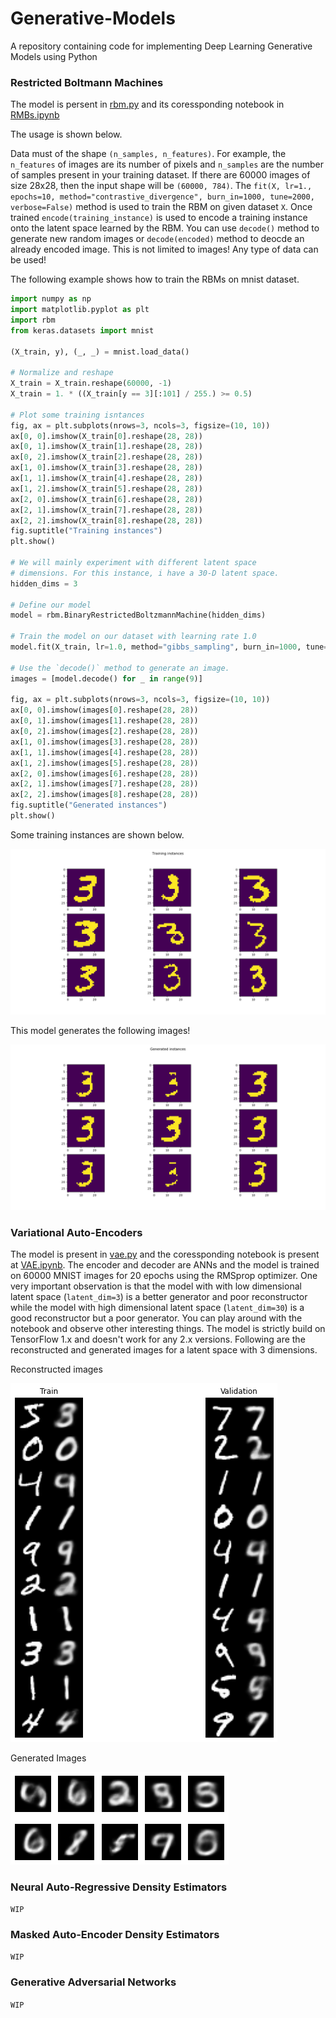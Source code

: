 # Generative-Models

A repository containing code for implementing Deep Learning Generative Models using Python

### Restricted Boltmann Machines

The model is persent in [rbm.py](rbm.py) and its coressponding notebook in [RMBs.ipynb](RBMs.ipynb)

The usage is shown below.

Data must of the shape ``(n_samples, n_features)``. For example, the ``n_features`` of images are its number of pixels and ``n_samples`` are the number of samples present in your training dataset. If there are 60000 images of size 28x28, then the input shape will be ``(60000, 784)``. The ``fit(X, lr=1., epochs=10, method="contrastive_divergence", burn_in=1000, tune=2000, verbose=False)`` method is used to train the RBM on given dataset ``X``. Once trained ``encode(training_instance)`` is used to encode a training instance onto the latent space learned by the RBM. You can use ``decode()`` method to generate new random images or ``decode(encoded)`` method to deocde an already encoded image. This is not limited to images! Any type of data can be used!

The following example shows how to train the RBMs on mnist dataset.

```python
import numpy as np
import matplotlib.pyplot as plt
import rbm
from keras.datasets import mnist

(X_train, y), (_, _) = mnist.load_data()

# Normalize and reshape
X_train = X_train.reshape(60000, -1)
X_train = 1. * ((X_train[y == 3][:101] / 255.) >= 0.5)

# Plot some training isntances
fig, ax = plt.subplots(nrows=3, ncols=3, figsize=(10, 10))
ax[0, 0].imshow(X_train[0].reshape(28, 28))
ax[0, 1].imshow(X_train[1].reshape(28, 28))
ax[0, 2].imshow(X_train[2].reshape(28, 28))
ax[1, 0].imshow(X_train[3].reshape(28, 28))
ax[1, 1].imshow(X_train[4].reshape(28, 28))
ax[1, 2].imshow(X_train[5].reshape(28, 28))
ax[2, 0].imshow(X_train[6].reshape(28, 28))
ax[2, 1].imshow(X_train[7].reshape(28, 28))
ax[2, 2].imshow(X_train[8].reshape(28, 28))
fig.suptitle("Training instances")
plt.show()

# We will mainly experiment with different latent space
# dimensions. For this instance, i have a 30-D latent space.
hidden_dims = 3

# Define our model
model = rbm.BinaryRestrictedBoltzmannMachine(hidden_dims)

# Train the model on our dataset with learning rate 1.0
model.fit(X_train, lr=1.0, method="gibbs_sampling", burn_in=1000, tune=2000, epochs=20, verbose=True)

# Use the `decode()` method to generate an image.
images = [model.decode() for _ in range(9)]

fig, ax = plt.subplots(nrows=3, ncols=3, figsize=(10, 10))
ax[0, 0].imshow(images[0].reshape(28, 28))
ax[0, 1].imshow(images[1].reshape(28, 28))
ax[0, 2].imshow(images[2].reshape(28, 28))
ax[1, 0].imshow(images[3].reshape(28, 28))
ax[1, 1].imshow(images[4].reshape(28, 28))
ax[1, 2].imshow(images[5].reshape(28, 28))
ax[2, 0].imshow(images[6].reshape(28, 28))
ax[2, 1].imshow(images[7].reshape(28, 28))
ax[2, 2].imshow(images[8].reshape(28, 28))
fig.suptitle("Generated instances")
plt.show()
```

Some training instances are shown below.

![Training instances](images/rbm_train_3.png)

This model generates the following images!

![Generated images](images/rbm_generated_3.png)

### Variational Auto-Encoders

The model is present in [vae.py](vae.py) and the coressponding notebook is present at [VAE.ipynb](VAE.ipynb).
The encoder and decoder are ANNs and the model is trained on 60000 MNIST images for 20 epochs using the RMSprop optimizer. One very important observation is that the model with with low dimensional latent space (`latent_dim=3`) is a better generator and poor reconstructor while the model with high dimensional latent space (`latent_dim=30`) is a good reconstructor but a poor generator. You can play around with the notebook and observe other interesting things. The model is strictly build on TensorFlow 1.x and doesn't work for any 2.x versions. Following are the reconstructed and generated images for a latent space with 3 dimensions.

Reconstructed images

![Reconstruction](images/vae_recon.png)

Generated Images

![Generation](images/vae_gen.png)

### Neural Auto-Regressive Density Estimators

``WIP``

### Masked Auto-Encoder Density Estimators

``WIP``

### Generative Adversarial Networks

``WIP``

